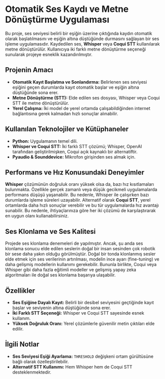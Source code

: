 
# Otomatik Ses Kaydı ve Metne Dönüştürme Uygulaması

Bu proje, ses seviyesi belirli bir eşiğin üzerine çıktığında kaydın otomatik olarak başlatılmasını ve eşiğin altına düştüğünde durmasını sağlayan bir ses işleme uygulamasıdır. Kaydedilen ses, **Whisper** veya **Coqui STT** kullanılarak metne dönüştürülür. Kullanıcıya iki farklı metne dönüştürme seçeneği sunularak projeye esneklik kazandırılmıştır.

## Projenin Amacı
- **Otomatik Kayıt Başlatma ve Sonlandırma:** Belirlenen ses seviyesi eşiğini geçen durumlarda kayıt otomatik başlar ve eşiğin altına düştüğünde sona erer.
- **Metne Dönüştürme (STT):** Elde edilen ses dosyası, Whisper veya Coqui STT ile metne dönüştürülür.
- **Yerel Çalışma:** İki model de yerel ortamda çalışabildiğinden internet bağlantısına gerek kalmadan hızlı sonuçlar alınabilir.

## Kullanılan Teknolojiler ve Kütüphaneler
- **Python:** Uygulamanın temel dili.
- **Whisper ve Coqui STT:** İki farklı STT çözümü; Whisper, OpenAI tarafından geliştirilmişken, Coqui açık kaynaklı bir alternatiftir.
- **Pyaudio & Sounddevice:** Mikrofon girişinden ses almak için.
  
## Performans ve Hız Konusundaki Deneyimler

**Whisper** çözümünün doğruluk oranı yüksek olsa da, bazı hız kısıtlamaları bulunmakta. Özellikle gerçek zamanlı veya düşük gecikmeli uygulamalarda performans düşüşü yaşanabilir. Bu nedenle, Whisper ile çalışırken bazı durumlarda işleme süreleri uzayabilir. Alternatif olarak **Coqui STT**, yerel ortamlarda daha hızlı sonuçlar verebilir ve bu tür uygulamalarda hız avantajı sunabilir. Bu nedenle, ihtiyaçlarınıza göre her iki çözümü de karşılaştırarak en uygun olanı kullanabilirsiniz.

## Ses Klonlama ve Ses Kalitesi

Projede ses klonlama denemeleri de yapılmıştır. Ancak, şu anda ses klonlama sonucu elde edilen seslerin doğal bir insan sesinden çok robotik bir sese daha yakın olduğu görülmüştür. Doğal bir tonda klonlanmış sesler elde etmek için ses verilerinin artırılması, modelin ince ayarı (fine-tuning) ve daha gelişmiş modellerin kullanımı gerekebilir. Bununla birlikte, Coqui veya Whisper gibi daha fazla eğitimli modeller ve gelişmiş yapay zeka algoritmaları ile doğal ses klonlama başarıya ulaşabilir.

## Özellikler
- **Ses Eşiğine Dayalı Kayıt:** Belirli bir desibel seviyesini geçtiğinde kayıt başlar ve seviyenin altına düştüğünde sona erer.
- **İki Farklı STT Seçeneği:** Whisper ve Coqui STT sayesinde esnek kullanım.
- **Yüksek Doğruluk Oranı:** Yerel çözümlerle güvenilir metin çıktıları elde edilir.

## İlgili Notlar

- **Ses Seviyesi Eşiği Ayarlama:** `THRESHOLD` değişkeni ortam gürültüsüne bağlı olarak özelleştirilebilir.
- **Alternatif STT Kullanımı:** Hem Whisper hem de Coqui STT desteklenmektedir.
